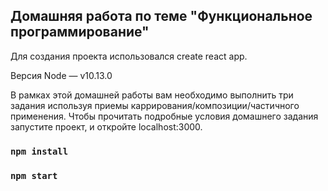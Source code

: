 ## Домашняя работа по теме "Функциональное программирование"

Для создания проекта использовался create react app.  

Версия Node — v10.13.0  
  
В рамках этой домашней работы вам необходимо выполнить три задания используя приемы каррирования/композиции/частичного применения.
Чтобы прочитать подробные условия домашнего задания запустите проект, и откройте localhost:3000.

### `npm install`
### `npm start`
